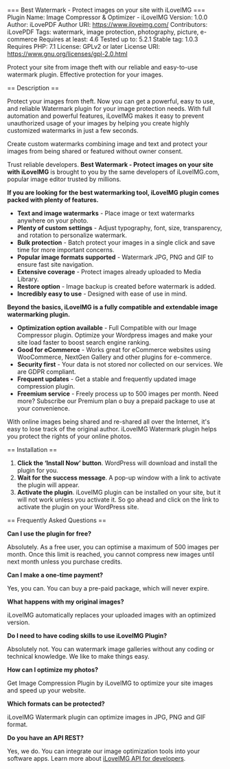 === Best Watermark - Protect images on your site with iLoveIMG ===
Plugin Name: Image Compressor & Optimizer - iLoveIMG
Version: 1.0.0
Author: iLovePDF
Author URI: https://www.iloveimg.com/
Contributors: iLovePDF
Tags: watermark, image protection, photography, picture, e-commerce
Requires at least: 4.6
Tested up to: 5.2.1
Stable tag: 1.0.3
Requires PHP: 7.1
License: GPLv2 or later
License URI: https://www.gnu.org/licenses/gpl-2.0.html

Protect your site from image theft with our reliable and easy-to-use watermark plugin. Effective protection for your images.

== Description ==

Protect your images from theft. Now you can get a powerful, easy to use, and reliable Watermark plugin for your image protection needs. With full automation and powerful features, iLoveIMG makes it easy to prevent unauthorized usage of your images by helping you create highly customized watermarks in just a few seconds. 

Create custom watermarks combining image and text and protect your images from being shared or featured without owner consent.

Trust reliable developers. **Best Watermark - Protect images on your site with iLoveIMG** is brought to you by the same developers of iLoveIMG.com, popular image editor trusted by millions. 

**If you are looking for the best watermarking tool, iLoveIMG plugin comes packed with plenty of features.**

- **Text and image watermarks** - Place image or text watermarks anywhere on your photo.
- **Plenty of custom settings** - Adjust typography, font, size, transparency, and rotation to personalize watermark.
- **Bulk protection** - Batch protect your images in a single click and save time for more important concerns. 
- **Popular image formats supported** - Watermark JPG, PNG and GIF to ensure fast site navigation. 
- **Extensive coverage** - Protect images already uploaded to Media Library.
- **Restore option** - Image backup is created before watermark is added. 
- **Incredibly easy to use** - Designed with ease of use in mind.

**Beyond the basics, iLoveIMG is a fully compatible and extendable image watermarking plugin.**

- **Optimization option available** - Full Compatible with our Image Compressor plugin. Optimize your Wordpress images and make your site load faster to boost search engine ranking.
- **Good for eCommerce** - Works great for eCommerce websites using WooCommerce, NextGen Gallery and other plugins for e-commerce. 
- **Security first** - Your data is not stored nor collected on our services. We are GDPR compliant.
- **Frequent updates** - Get a stable and frequently updated image compression plugin.
- **Freemium service** - Freely process up to 500 images per month. Need more? Subscribe our Premium plan o buy a prepaid package to use at your convenience.

With online images being shared and re-shared all over the Internet, it's easy to lose track of the original author. iLoveIMG Watermark plugin helps you protect the rights of your online photos. 

== Installation ==

1. **Click the ‘Install Now’ button**. WordPress will download and install the plugin for you. 
2. **Wait for the success message**. A pop-up window with a link to activate the plugin will appear.
3. **Activate the plugin**. iLoveIMG plugin can be installed on your site, but it will not work unless you activate it. So go ahead and click on the link to activate the plugin on your WordPress site.

== Frequently Asked Questions ==

**Can I use the plugin for free?**

Absolutely. As a free user, you can optimise a maximum of 500 images per month. Once this limit is reached, you cannot compress new images until next month unless you purchase credits. 

**Can I make a one-time payment?**

Yes, you can. You can buy a pre-paid package, which will never expire.

**What happens with my original images?**

iLoveIMG automatically replaces your uploaded images with an optimized version.

**Do I need to have coding skills to use iLoveIMG Plugin?**

Absolutely not. You can watermark image galleries without any coding or technical knowledge. We like to make things easy.

**How can I optimize my photos?**

Get Image Compression Plugin by iLoveIMG to optimize your site images and speed up your website.  

**Which formats can be protected?**

iLoveIMG Watermark plugin can optimize images in JPG, PNG and GIF format. 

**Do you have an API REST?**

Yes, we do. You can integrate our image optimization tools into your software apps. Learn more about [iLoveIMG API for developers](https://developer.iloveimg.com).
